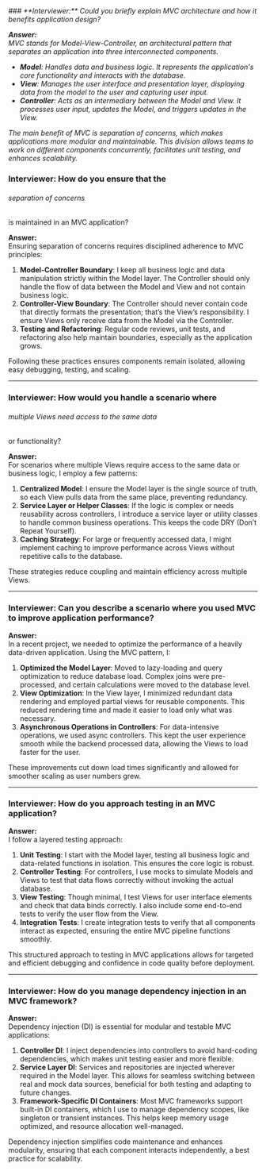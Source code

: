 
<em>
### **Interviewer:** Could you briefly explain MVC architecture and how it benefits application design?

**Answer:**  
MVC stands for Model-View-Controller, an architectural pattern that separates an application into three interconnected components.  
- **Model**: Handles data and business logic. It represents the application's core functionality and interacts with the database.
- **View**: Manages the user interface and presentation layer, displaying data from the model to the user and capturing user input.
- **Controller**: Acts as an intermediary between the Model and View. It processes user input, updates the Model, and triggers updates in the View.

The main benefit of MVC is separation of concerns, which makes applications more modular and maintainable. This division allows teams to work on different components concurrently, facilitates unit testing, and enhances scalability.
</em>

### **Interviewer:** How do you ensure that the <h6>separation of concerns</h6> is maintained in an MVC application?

**Answer:**  
Ensuring separation of concerns requires disciplined adherence to MVC principles:
1. **Model-Controller Boundary**: I keep all business logic and data manipulation strictly within the Model layer. The Controller should only handle the flow of data between the Model and View and not contain business logic.
2. **Controller-View Boundary**: The Controller should never contain code that directly formats the presentation; that’s the View’s responsibility. I ensure Views only receive data from the Model via the Controller.
3. **Testing and Refactoring**: Regular code reviews, unit tests, and refactoring also help maintain boundaries, especially as the application grows.
  
Following these practices ensures components remain isolated, allowing easy debugging, testing, and scaling.

---

### **Interviewer:** How would you handle a scenario where <h6>multiple Views need access to the same data</h6> or functionality?

**Answer:**  
For scenarios where multiple Views require access to the same data or business logic, I employ a few patterns:
1. **Centralized Model**: I ensure the Model layer is the single source of truth, so each View pulls data from the same place, preventing redundancy.
2. **Service Layer or Helper Classes**: If the logic is complex or needs reusability across controllers, I introduce a service layer or utility classes to handle common business operations. This keeps the code DRY (Don’t Repeat Yourself).
3. **Caching Strategy**: For large or frequently accessed data, I might implement caching to improve performance across Views without repetitive calls to the database.

These strategies reduce coupling and maintain efficiency across multiple Views.

---

### **Interviewer:** Can you describe a scenario where you used MVC to improve application performance?

**Answer:**  
In a recent project, we needed to optimize the performance of a heavily data-driven application. Using the MVC pattern, I:
1. **Optimized the Model Layer**: Moved to lazy-loading and query optimization to reduce database load. Complex joins were pre-processed, and certain calculations were moved to the database level.
2. **View Optimization**: In the View layer, I minimized redundant data rendering and employed partial views for reusable components. This reduced rendering time and made it easier to load only what was necessary.
3. **Asynchronous Operations in Controllers**: For data-intensive operations, we used async controllers. This kept the user experience smooth while the backend processed data, allowing the Views to load faster for the user.

These improvements cut down load times significantly and allowed for smoother scaling as user numbers grew.

---

### **Interviewer:** How do you approach testing in an MVC application?

**Answer:**  
I follow a layered testing approach:
1. **Unit Testing**: I start with the Model layer, testing all business logic and data-related functions in isolation. This ensures the core logic is robust.
2. **Controller Testing**: For controllers, I use mocks to simulate Models and Views to test that data flows correctly without invoking the actual database.
3. **View Testing**: Though minimal, I test Views for user interface elements and check that data binds correctly. I also include some end-to-end tests to verify the user flow from the View.
4. **Integration Tests**: I create integration tests to verify that all components interact as expected, ensuring the entire MVC pipeline functions smoothly.

This structured approach to testing in MVC applications allows for targeted and efficient debugging and confidence in code quality before deployment.

---

### **Interviewer:** How do you manage dependency injection in an MVC framework?

**Answer:**  
Dependency injection (DI) is essential for modular and testable MVC applications:
1. **Controller DI**: I inject dependencies into controllers to avoid hard-coding dependencies, which makes unit testing easier and more flexible.
2. **Service Layer DI**: Services and repositories are injected wherever required in the Model layer. This allows for seamless switching between real and mock data sources, beneficial for both testing and adapting to future changes.
3. **Framework-Specific DI Containers**: Most MVC frameworks support built-in DI containers, which I use to manage dependency scopes, like singleton or transient instances. This helps keep memory usage optimized, and resource allocation well-managed.

Dependency injection simplifies code maintenance and enhances modularity, ensuring that each component interacts independently, a best practice for scalability.

